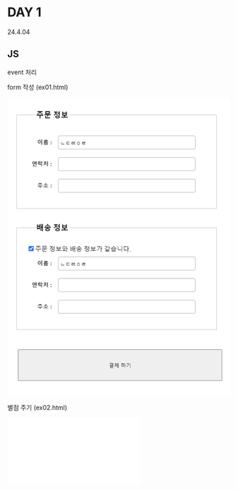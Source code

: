 # DAY 1
24.4.04

## JS

event 처리

form 작성 (ex01.html)

![이미지](./img/01.PNG)

별점 주기 (ex02.html)

![이미지](./img/02.html)
